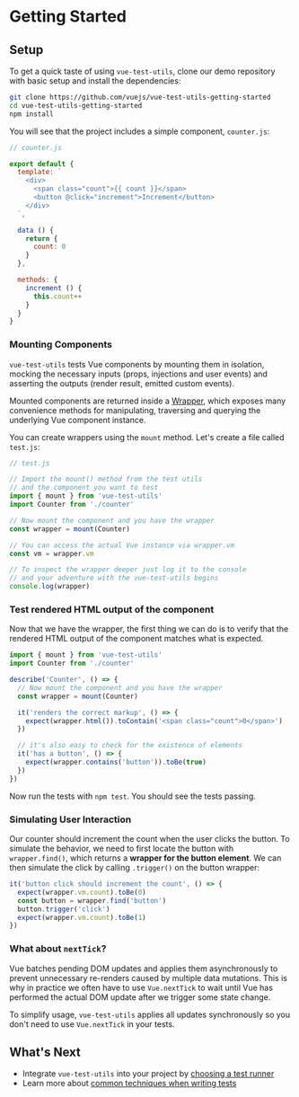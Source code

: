 # Getting Started

## Setup

To get a quick taste of using `vue-test-utils`, clone our demo repository with basic setup and install the dependencies:

``` bash
git clone https://github.com/vuejs/vue-test-utils-getting-started
cd vue-test-utils-getting-started
npm install
```

You will see that the project includes a simple component, `counter.js`:

```js
// counter.js

export default {
  template: `
    <div>
      <span class="count">{{ count }}</span>
      <button @click="increment">Increment</button>
    </div>
  `,

  data () {
    return {
      count: 0
    }
  },

  methods: {
    increment () {
      this.count++
    }
  }
}
```

### Mounting Components

`vue-test-utils` tests Vue components by mounting them in isolation, mocking the necessary inputs (props, injections and user events) and asserting the outputs (render result, emitted custom events).

Mounted components are returned inside a [Wrapper](./api/wrapper.md), which exposes many convenience methods for manipulating, traversing and querying the underlying Vue component instance.

You can create wrappers using the `mount` method. Let's create a file called `test.js`:

```js
// test.js

// Import the mount() method from the test utils
// and the component you want to test
import { mount } from 'vue-test-utils'
import Counter from './counter'

// Now mount the component and you have the wrapper
const wrapper = mount(Counter)

// You can access the actual Vue instance via wrapper.vm
const vm = wrapper.vm

// To inspect the wrapper deeper just log it to the console
// and your adventure with the vue-test-utils begins
console.log(wrapper)
```

### Test rendered HTML output of the component

Now that we have the wrapper, the first thing we can do is to verify that the rendered HTML output of the component matches what is expected.

```js
import { mount } from 'vue-test-utils'
import Counter from './counter'

describe('Counter', () => {
  // Now mount the component and you have the wrapper
  const wrapper = mount(Counter)

  it('renders the correct markup', () => {
    expect(wrapper.html()).toContain('<span class="count">0</span>')
  })

  // it's also easy to check for the existence of elements
  it('has a button', () => {
    expect(wrapper.contains('button')).toBe(true)
  })
})
```

Now run the tests with `npm test`. You should see the tests passing.

### Simulating User Interaction

Our counter should increment the count when the user clicks the button. To simulate the behavior, we need to first locate the button with `wrapper.find()`, which returns a **wrapper for the button element**. We can then simulate the click by calling `.trigger()` on the button wrapper:

```js
it('button click should increment the count', () => {
  expect(wrapper.vm.count).toBe(0)
  const button = wrapper.find('button')
  button.trigger('click')
  expect(wrapper.vm.count).toBe(1)
})
```

### What about `nextTick`?

Vue batches pending DOM updates and applies them asynchronously to prevent unnecessary re-renders caused by multiple data mutations. This is why in practice we often have to use `Vue.nextTick` to wait until Vue has performed the actual DOM update after we trigger some state change.

To simplify usage, `vue-test-utils` applies all updates synchronously so you don't need to use `Vue.nextTick` in your tests.

## What's Next

- Integrate `vue-test-utils` into your project by [choosing a test runner](./choosing-a-test-runner.md)
- Learn more about [common techniques when writing tests](./common-tips.md)
